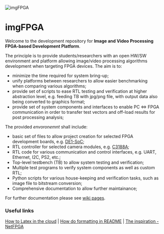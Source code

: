 ![imgFPGA](https://raw.github.com/imgFPGA/imgFPGA_logo.png "imgFPGA")

# imgFPGA

Welcome to the development repository for **Image and Video Processing FPGA-based Development Platform**. 

The principle is to provide students/researchers with an open HW/SW environment and platform allowing image/video processing algorithms development when targeting FPGA devices. The aim is to:
- minimize the time required for system bring-up; 
- unify platforms between researchers to allow easier benchmarking when comparing various algorithms;
- provide set of scripts to ease RTL testing and verification at higher abstraction level, e.g. feeding TB with jpg/png file, with output data also being converted to graphics format;
- provide set of system components and interfaces to enable PC <=> FPGA communication in order to transfer test vectors and off-load results for post processing analysis;


The provided _envoronemnt_ shall include:
- basic set of files to allow project creation for selected FPGA development boards, e.g. [DE1-SoC](http://www.altera.co.uk/education/univ/materials/boards/de1-soc/unv-de1-soc-board.html);
- RTL controller for selected camera modules, e.g. [C3188A](https://www.quasarelectronics.co.uk/Item/c3188a-digital-output-cmos-colour-camera-module-omnivision-ov7620);
- RTL code for various communication and control interfaces, e.g. UART, Ethernet, I2C, PS2, etc.;
- Top-level testbench (TB) to allow system testing and verification;
- Multiple test programs to verify system components as well as custom RTL;
- Python scripts for various house-keeping and verification tasks, such as image file to bitstream conversion;
- Comprehensive documentation to allow further maintainance;

For further documentation please see [wiki pages](https://github.com/imgFPGA/imgFPGA/wiki).

### Useful links

[How to Latex in the cloud](https://www.sharelatex.com/) | [How do formatting in README](https://help.github.com/articles/markdown-basics/) | [The inspiration - NetFPGA](https://github.com/NetFPGA/)
